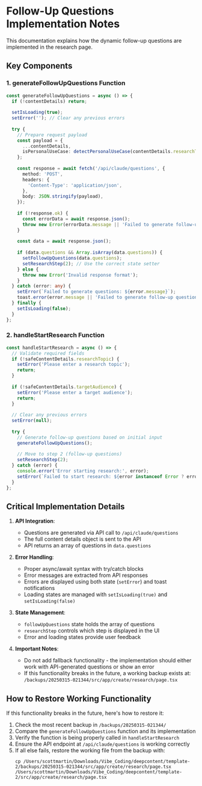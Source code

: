 # Follow-Up Questions Implementation Notes

This documentation explains how the dynamic follow-up questions are implemented in the research page.

## Key Components

### 1. generateFollowUpQuestions Function

```typescript
const generateFollowUpQuestions = async () => {
  if (!contentDetails) return;
  
  setIsLoading(true);
  setError(''); // Clear any previous errors
  
  try {
    // Prepare request payload
    const payload = {
      ...contentDetails,
      isPersonalUseCase: detectPersonalUseCase(contentDetails.researchTopic)
    };
    
    const response = await fetch('/api/claude/questions', {
      method: 'POST',
      headers: {
        'Content-Type': 'application/json',
      },
      body: JSON.stringify(payload),
    });
    
    if (!response.ok) {
      const errorData = await response.json();
      throw new Error(errorData.message || 'Failed to generate follow-up questions');
    }
    
    const data = await response.json();
    
    if (data.questions && Array.isArray(data.questions)) {
      setFollowUpQuestions(data.questions);
      setResearchStep(2); // Use the correct state setter
    } else {
      throw new Error('Invalid response format');
    }
  } catch (error: any) {
    setError(`Failed to generate questions: ${error.message}`);
    toast.error(error.message || 'Failed to generate follow-up questions');
  } finally {
    setIsLoading(false);
  }
};
```

### 2. handleStartResearch Function

```typescript
const handleStartResearch = async () => {
  // Validate required fields
  if (!safeContentDetails.researchTopic) {
    setError('Please enter a research topic');
    return;
  }
  
  if (!safeContentDetails.targetAudience) {
    setError('Please enter a target audience');
    return;
  }
  
  // Clear any previous errors
  setError(null);
  
  try {
    // Generate follow-up questions based on initial input
    generateFollowUpQuestions();
    
    // Move to step 2 (follow-up questions)
    setResearchStep(2);
  } catch (error) {
    console.error('Error starting research:', error);
    setError(`Failed to start research: ${error instanceof Error ? error.message : 'Unknown error'}`);
  }
};
```

## Critical Implementation Details

1. **API Integration**:
   - Questions are generated via API call to `/api/claude/questions`
   - The full content details object is sent to the API
   - API returns an array of questions in `data.questions`

2. **Error Handling**:
   - Proper async/await syntax with try/catch blocks
   - Error messages are extracted from API responses
   - Errors are displayed using both state (`setError`) and toast notifications
   - Loading states are managed with `setIsLoading(true)` and `setIsLoading(false)`

3. **State Management**:
   - `followUpQuestions` state holds the array of questions
   - `researchStep` controls which step is displayed in the UI
   - Error and loading states provide user feedback

4. **Important Notes**:
   - Do not add fallback functionality - the implementation should either work with API-generated questions or show an error
   - If this functionality breaks in the future, a working backup exists at: `/backups/20250315-021344/src/app/create/research/page.tsx`

## How to Restore Working Functionality

If this functionality breaks in the future, here's how to restore it:

1. Check the most recent backup in `/backups/20250315-021344/`
2. Compare the `generateFollowUpQuestions` function and its implementation
3. Verify the function is being properly called in `handleStartResearch`
4. Ensure the API endpoint at `/api/claude/questions` is working correctly
5. If all else fails, restore the working file from the backup with:
   ```
   cp /Users/scottmartin/Downloads/Vibe_Coding/deepcontent/template-2/backups/20250315-021344/src/app/create/research/page.tsx /Users/scottmartin/Downloads/Vibe_Coding/deepcontent/template-2/src/app/create/research/page.tsx
   ``` 